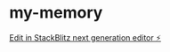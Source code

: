 # my-memory

[Edit in StackBlitz next generation editor ⚡️](https://stackblitz.com/~/github.com/safewebdao/my-memory)